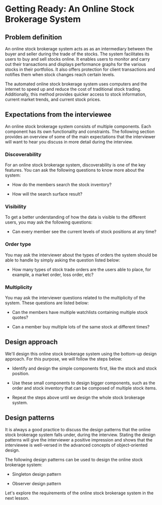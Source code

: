 # Getting Ready: An Online Stock Brokerage System
## Problem definition
An online stock brokerage system acts as as an intermediary between the buyer and seller during the trade of the stocks. The system facilitates its users to buy and sell stocks online. It enables users to monitor and carry out their transactions and displays performance graphs for the various stocks in their portfolios. It also offers protection for client transactions and notifies them when stock changes reach certain levels.

The automated online stock brokerage system uses computers and the internet to speed up and reduce the cost of traditional stock trading. Additionally, this method provides quicker access to stock information, current market trends, and current stock prices.

## Expectations from the interviewee
An online stock brokerage system consists of multiple components. Each component has its own functionality and constraints. The following section provides an overview of some of the main expectations that the interviewer will want to hear you discuss in more detail during the interview.

### Discoverability
For an online stock brokerage system, discoverability is one of the key features. You can ask the following questions to know more about the system:

- How do the members search the stock inventory?

- How will the search surface result?

### Visibility
To get a better understanding of how the data is visible to the different users, you may ask the following questions:

- Can every member see the current levels of stock positions at any time?
  
### Order type
You may ask the interviewer about the types of orders the system should be able to handle by simply asking the question listed below:

- How many types of stock trade orders are the users able to place, for example, a market order, loss order, etc?


### Multiplicity
You may ask the interviewer questions related to the multiplicity of the system. These questions are listed below:

- Can the members have multiple watchlists containing multiple stock quotes?

- Can a member buy multiple lots of the same stock at different times?

## Design approach
We'll design this online stock brokerage system using the bottom-up design approach. For this purpose, we will follow the steps below:

- Identify and design the simple components first, like the stock and stock position.

- Use these small components to design bigger components, such as the order and stock inventory that can be composed of multiple stock items.

- Repeat the steps above until we design the whole stock brokerage system.

## Design patterns
It is always a good practice to discuss the design patterns that the online stock brokerage system falls under, during the interview. Stating the design patterns will give the interviewer a positive impression and shows that the interviewee is well-versed in the advanced concepts of object-oriented design.

The following design patterns can be used to design the online stock brokerage system:

- Singleton design pattern

- Observer design pattern

Let's explore the requirements of the online stock brokerage system in the next lesson.
